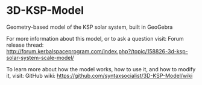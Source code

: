 # 3D-KSP-Model
Geometry-based model of the KSP solar system, built in GeoGebra

For more information about this model, or to ask a question visit:
Forum release thread: http://forum.kerbalspaceprogram.com/index.php?/topic/158826-3d-ksp-solar-system-scale-model/

To learn more about how the model works, how to use it, and how to modify it, visit:
GitHub wiki: https://github.com/syntaxsocialist/3D-KSP-Model/wiki
